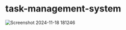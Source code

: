 # task-management-system




![Screenshot 2024-11-18 181246](https://github.com/user-attachments/assets/4a3a93f2-5eb4-4d04-87e4-2418de822f59)
